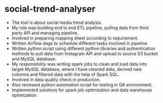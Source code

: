# social-trend-analyser
- The tool is about social media trend analysis.
- My role was building end to end ETL pipeline, pulling data from third party API and managing pipeline.
- Involved in preparing mapping sheet according to requirement.
- Written Airflow dags to schedule different tasks involved in pipeline.
- Written python script using different python libraries and authentication methods to pull data from Instagram API and upload to
source S3 bucket and MySQL database.
- My responsibility was writing spark jobs to clean and load data into target MySQL database, where I have cleaned data, derived new
columns and filtered data with the help of Spark SQL.
- Involved in data quality check in production.
- Also reviewed python automation script for testing in QA environment.
- Implemented solutions for spark job optimization and data warehouse optimization.

